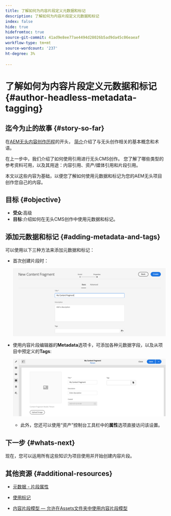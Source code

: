 ```yaml
---
title: 了解如何为内容片段定义元数据和标记
description: 了解如何为内容片段定义元数据和标记
index: false
hide: true
hidefromtoc: true
source-git-commit: 41ad9e8ee77ae4494d28026b5ad9da45c06eaeaf
workflow-type: tm+mt
source-wordcount: '237'
ht-degree: 3%

---
```



# 了解如何为内容片段定义元数据和标记 {#author-headless-metadata-tagging}

## 迄今为止的故事 {#story-so-far}

在[AEM无头内容创作历程](overview.md)的开头， [简介](introduction.md)介绍了与无头创作相关的基本概念和术语。

在上一步中，我们介绍了如何使用引用进行无头CMS创作。 您了解了哪些类型的参考资料可用，以及其用途：内容引用、资产/媒体引用和片段引用。

本文以这些内容为基础，以便您了解如何使用元数据和标记为您的AEM无头项目创作您自己的内容。

## 目标 {#objective}

* **受众**:高级
* **目标**:介绍如何在无头CMS创作中使用元数据和标记。

## 添加元数据和标记 {#adding-metadata-and-tags}

可以使用以下三种方法来添加元数据和标记：

* 首次创建片段时：

   ![创建内容片段 — 提供名称](/help/journey-headless/author/assets/headless-journey-author-content-fragment-03.png)

* 使用内容片段编辑器的&#x200B;**Metadata**&#x200B;选项卡，可添加各种元数据字段，以及从项目中预定义的&#x200B;**Tags**:

   ![内容片段编辑器 — 元数据](/help/journey-headless/author/assets/headless-journey-author-metadata-01.png)

   * 此外，您还可以使用“资产”控制台工具栏中的&#x200B;**属性**&#x200B;选项直接访问该设置。

## 下一步 {#whats-next}

现在，您可以运用所有这些知识为项目使用并开始创建内容片段。

## 其他资源 {#additional-resources}

* [元数据 - 片段属性](/help/assets/content-fragments/content-fragments-metadata.md)

* [使用标记](/help/sites-cloud/authoring/features/tags.md)

* [内容片段模型 — 允许在Assets文件夹中使用内容片段模型](/help/assets/content-fragments/content-fragments-models.md#allowing-content-fragment-models-assets-folder)
